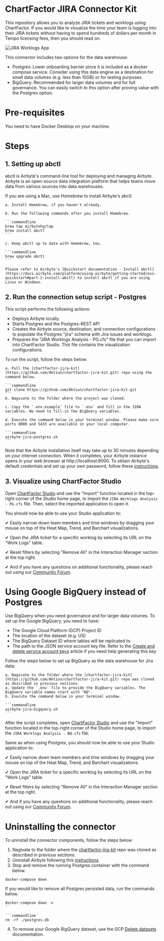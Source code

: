 # ChartFactor JIRA Connector Kit

This repository allows you to analyze JIRA tickets and worklogs using ChartFactor. If you would like to visualize the time your team is logging into their JIRA tickets without having to spend hundreds of dollars per month in Tempo licensing fees, then you should read on.

![JIRA Worklogs App](https://github.com/Aktiun/chartfactor-jira-kit/blob/main/JIRA%20App.gif)

This connector includes two options for the data warehouse: 

* Postgres: Lower onboarding barrier since it is included as a docker compose service. Consider using this data engine as a destination for small data volumes (e.g. less than 10GB) or for testing purposes.
* BigQuery: Recommended for larger data volumes and for full governance. You can easily switch to this option after proving value with the Postgres option.

# Pre-requisites

You need to have Docker Desktop on your machine. 

# Steps

## 1. Setting up abctl 

abctl is Airbyte's command-line tool for deploying and managing Airbyte. Airbyte is an open-source data integration platform that helps teams move data from various sources into data warehouses. 

If you are using a Mac, use Homebrew to install Airbyte's abctl.

    a. Install Homebrew, if you haven't already.

    b. Run the following commands after you install Homebrew.

    ```commandline
    brew tap airbytehq/tap
    brew install abctl
    ```

    c. Keep abctl up to date with Homebrew, too.

    ```commandline
    brew upgrade abctl
    ```

    Please refer to Airbyte's [Quickstart documentation - Install abctl](https://docs.airbyte.com/platform/using-airbyte/getting-started/oss-quickstart#part-2-install-abctl) to install abctl if you are using Linux or Windows.

## 2. Run the connection setup script - Postgres

This script performs the following actions:

* Deploys Airbyte locally.
* Starts Postgres and the Postgres-REST API
* Creates the Airbyte source, destination, and connection configurations to populate the Postgres "jira" schema with Jira issues and worklogs.
* Prepares the "JIRA Worklogs Analysis - PG.cfs" file that you can import into ChartFactor Studio. This file contains the visualization configurations.

To run the script, follow the steps below:

    a. Pull the [chartfactor-jira-kit](https://github.com/Aktiun/chartfactor-jira-kit.git) repo using the command below.

    ```commandline
    git clone https://github.com/Aktiun/chartfactor-jira-kit.git
    ```
    b. Nagivate to the folder where the project was cloned.

    c. Copy the `.env.example` file to `.env` and fill in the JIRA variables. No need to fill-in the BigQuery variables.

    d. Execute the command below in your terminal window. Please make sure ports 8000 and 5433 are available in your local computer. 

    ```commandline
    airbyte-jira-postgres.sh
    ```

Note that the Airbyte installation itself may take up to 30 minutes depending on your internet connection. When it completes, your Airbyte instance opens in your web browser at http://localhost:8000. To obtain Airbyte's default credentials and set up your own password, follow these [instructions](https://docs.airbyte.com/platform/using-airbyte/getting-started/oss-quickstart#part-4-set-up-authentication).

## 3. Visualize using ChartFactor Studio

Open [ChartFactor Studio](https://chartfactor.com/studio) and use the "Import" function located in the top-right corner of the Studio home page, to import the `JIRA Worklogs Analysis - PG.cfs` file. Then, select the imported application to open it.

You should now be able to use your Studio application to:

✔ Easily narrow down team members and time windows by dragging your mouse on top of the Heat Map, Trend, and Barchart visualizations. 

✔ Open the JIRA ticket for a specific worklog by selecting its URL on the "Work Logs" table. 

✔ Reset filters by selecting "Remove All" in the Interaction Manager section at the top right. 

✔ And if you have any questions on additional functionality, please reach out using our [Community Forum](https://community.chartfactor.com/).


# Using Google BigQuery instead of Postgres

Use BigQuery when you need governance and for larger data volumes. To set up the Google BigQuery, you need to have:

* The Google Cloud Platform (GCP) Project ID
* The location of the dataset (e.g. US)
* The BigQuery Dataset ID where tables will be replicated to
* The path to the JSON service account key file. Refer to the [Create and delete service account keys](https://cloud.google.com/iam/docs/keys-create-delete) article if you need help generating this key

Follow the steps below to set up BigQuery as the data warehouse for Jira data:

    a. Nagivate to the folder where the [chartfactor-jira-kit](https://github.com/Aktiun/chartfactor-jira-kit.git) repo was cloned as described in previous sections.
    a. Update the `.env` file to provide the BigQuery variables. The BigQuery variable names start with "BQ".
    b. Execute the command below in your terminal window. 

    ```commandline
    airbyte-jira-bigquery.sh
    ```
    
After the script completes, open [ChartFactor Studio](https://chartfactor.com/studio) and use the "Import" function located in the top-right corner of the Studio home page, to import the `JIRA Worklogs Analysis - BQ.cfs` file.

Same as when using Postgres, you should now be able to use your Studio application to:

✔ Easily narrow down team members and time windows by dragging your mouse on top of the Heat Map, Trend, and Barchart visualizations. 

✔ Open the JIRA ticket for a specific worklog by selecting its URL on the "Work Logs" table. 

✔ Reset filters by selecting "Remove All" in the Interaction Manager section at the top right. 

✔ And if you have any questions on additional functionality, please reach out using our [Community Forum](https://community.chartfactor.com/).

# Uninstalling the connector

To uninstall the connector components, follow the steps below:

1. Nagivate to the folder where the [chartfactor-jira-kit](https://github.com/Aktiun/chartfactor-jira-kit.git) repo was cloned as described in previous sections.
2. Uninstall Airbyte following this [instructions](https://docs.airbyte.com/platform/using-airbyte/getting-started/oss-quickstart#uninstall-airbyte).
3. Stop and remove the running Postgres container with the command below.

```commandline
docker-compose down
```

If you would like to remove all Postgres persisted data, run the commands below.

```commandline
docker-compose down -v
``

```commandline`
rm -rf ./postgres.db
```

4. To remove your Google BigQuery dataset, use the GCP [Delete datasets](https://cloud.google.com/bigquery/docs/managing-datasets#delete-datasets) documentation.

